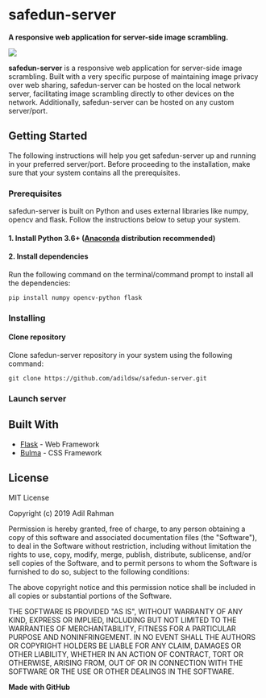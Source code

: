 # safedun-server
**A responsive web application for server-side image scrambling.**

<img align='center' src='https://github.com/adildsw/safedun-server/blob/master/assets/logo.png' />

<b>safedun-server</b> is a responsive web application for server-side image scrambling. Built with a very specific purpose of maintaining image privacy over web sharing, safedun-server can be hosted on the local network server, facilitating image scrambling directly to other devices on the network. Additionally, safedun-server can be hosted on any custom server/port.

## Getting Started
The following instructions will help you get safedun-server up and running in your preferred server/port. Before proceeding to the installation, make sure that your system contains all the prerequisites.

### Prerequisites
safedun-server is built on Python and uses external libraries like numpy, opencv and flask. Follow the instructions below to setup your system.

#### 1. Install Python 3.6+ ([Anaconda](https://www.anaconda.com/download/) distribution recommended)
#### 2. Install dependencies
Run the following command on the terminal/command prompt to install all the dependencies:
```
pip install numpy opencv-python flask
```

### Installing

#### Clone repository
Clone safedun-server repository in your system using the following command:
```
git clone https://github.com/adildsw/safedun-server.git
```
### Launch server

## Built With
* [Flask](https://palletsprojects.com/p/flask/) - Web Framework
* [Bulma](https://bulma.io) - CSS Framework

## License
MIT License

Copyright (c) 2019 Adil Rahman

Permission is hereby granted, free of charge, to any person obtaining a copy
of this software and associated documentation files (the "Software"), to deal
in the Software without restriction, including without limitation the rights
to use, copy, modify, merge, publish, distribute, sublicense, and/or sell
copies of the Software, and to permit persons to whom the Software is
furnished to do so, subject to the following conditions:

The above copyright notice and this permission notice shall be included in all
copies or substantial portions of the Software.

THE SOFTWARE IS PROVIDED "AS IS", WITHOUT WARRANTY OF ANY KIND, EXPRESS OR
IMPLIED, INCLUDING BUT NOT LIMITED TO THE WARRANTIES OF MERCHANTABILITY,
FITNESS FOR A PARTICULAR PURPOSE AND NONINFRINGEMENT. IN NO EVENT SHALL THE
AUTHORS OR COPYRIGHT HOLDERS BE LIABLE FOR ANY CLAIM, DAMAGES OR OTHER
LIABILITY, WHETHER IN AN ACTION OF CONTRACT, TORT OR OTHERWISE, ARISING FROM,
OUT OF OR IN CONNECTION WITH THE SOFTWARE OR THE USE OR OTHER DEALINGS IN THE
SOFTWARE.

**Made with GitHub**
